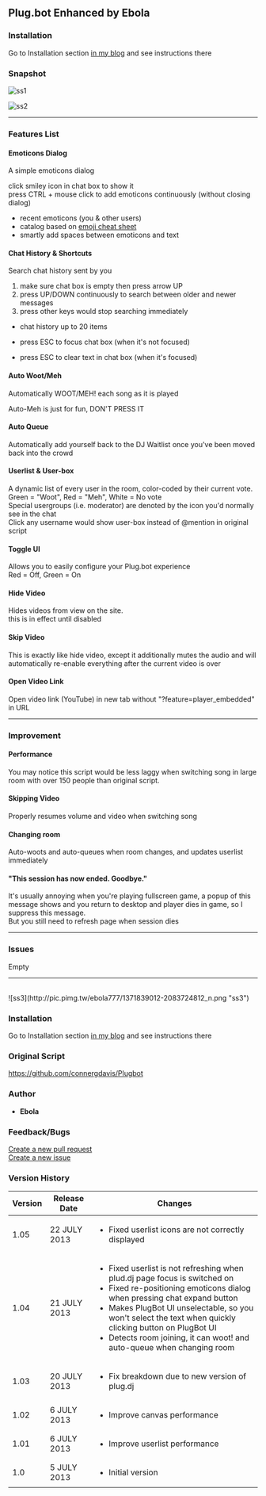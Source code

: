 ## Plug.bot Enhanced by Ebola

### Installation
Go to Installation section
	<a href="http://ebola777.pixnet.net/blog/post/48002738">in my blog</a> and
	see instructions there

### Snapshot
![ss1](http://pic.pimg.tw/ebola777/1371839011-1013933568.png "ss1")

![ss2](http://pic.pimg.tw/ebola777/1371839011-2333931159.png "ss2")

-----
### Features List
#### Emoticons Dialog
A simple emoticons dialog<br>

click smiley icon in chat box to show it <br>
press CTRL + mouse click to add emoticons continuously
	(without closing dialog) <br>

- recent emoticons (you & other users)
- catalog based on <a href="http://www.emoji-cheat-sheet.com/">emoji cheat sheet</a>
- smartly add spaces between emoticons and text

#### Chat History & Shortcuts
Search chat history sent by you<br>

1. make sure chat box is empty then press arrow UP<br>
2. press UP/DOWN continuously to search between
			older and newer messages
3. press other keys would stop searching immediately
- chat history up to 20 items

- press ESC to focus chat box (when it's not focused)
- press ESC to clear text in chat box (when it's focused)

#### Auto Woot/Meh
Automatically WOOT/MEH! each song as it is played

Auto-Meh is just for fun, DON'T PRESS IT

#### Auto Queue
Automatically add yourself back to the DJ Waitlist
	once you've been moved back into the crowd

#### Userlist & User-box
A dynamic list of every user in the room,
	color-coded by their current vote. <br>
Green = "Woot", Red = "Meh", White = No vote <br>
Special usergroups (i.e. moderator) are denoted by the icon you'd normally see in the chat<br>
Click any username would show user-box instead of @mention in original script

#### Toggle UI
Allows you to easily configure your Plug.bot experience <br>
Red = Off, Green = On

#### Hide Video
Hides videos from view on the site. <br>
this is in effect until disabled

#### Skip Video
This is exactly like hide video,
	except it additionally mutes the audio and will automatically re-enable
	everything after the current video is over

#### Open Video Link
Open video link (YouTube) in new tab
	without "?feature=player_embedded" in URL

-----
### Improvement

#### Performance
You may notice this script would be less laggy when switching song
	in large room with over 150 people than original script.<br>

#### Skipping Video
Properly resumes volume and video when switching song

#### Changing room
Auto-woots and auto-queues when room changes,
	and updates userlist immediately

#### "This session has now ended. Goodbye."
It's usually annoying when you're playing fullscreen game,
	a popup of this message shows and you return to desktop and player dies in game,
	so I suppress this message. <br>
But you still need to refresh page when session dies

-----
### Issues

Empty

-----

<br>
![ss3](http://pic.pimg.tw/ebola777/1371839012-2083724812_n.png "ss3")

### Installation
Go to Installation section
	<a href="http://ebola777.pixnet.net/blog/post/48002738">in my blog</a> and
	see instructions there

### Original Script
<a href="https://github.com/connergdavis/Plugbot">https://github.com/connergdavis/Plugbot</a>

### Author
+ <strong>Ebola</strong>

### Feedback/Bugs
<a href="https://github.com/ebola777/Plugbot-Enhanced-by-Ebola/pulls">Create a new pull request</a>
<br>
<a href="https://github.com/ebola777/Plugbot-Enhanced-by-Ebola/issues">Create a new issue</a>

### Version History
Version | Release Date | Changes
--------|--------------|--------
1.05 | 22 JULY 2013 | <ul><li>Fixed userlist icons are not correctly displayed</li></ul>
1.04 | 21 JULY 2013 | <ul><li>Fixed userlist is not refreshing when plud.dj page focus is switched on</li> <li>Fixed re-positioning emoticons dialog when pressing chat expand button</li> <li>Makes PlugBot UI unselectable, so you won't select the text when quickly clicking button on PlugBot UI</li> <li>Detects room joining, it can woot! and auto-queue when changing room</li> </ul>
1.03 | 20 JULY 2013 | <ul><li>Fix breakdown due to new version of plug.dj</li></ul>
1.02 | 6 JULY 2013 | <ul><li>Improve canvas performance</li></ul>
1.01 | 6 JULY 2013 | <ul><li>Improve userlist performance</li></ul>
1.0 | 5 JULY 2013 | <ul><li>Initial version</li></ul>
